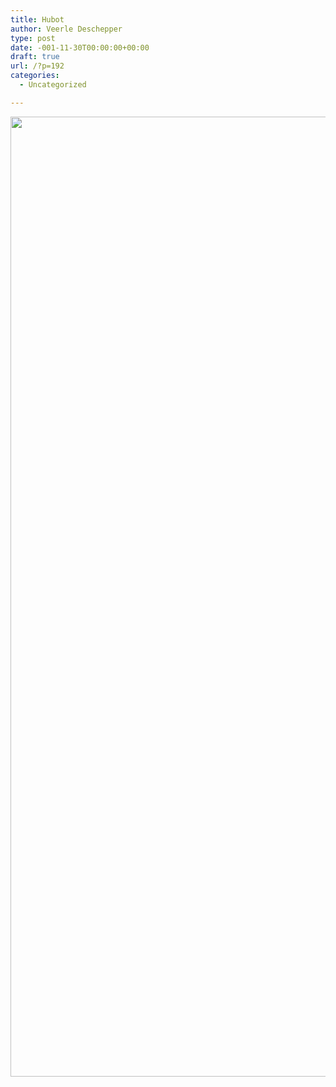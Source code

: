 ```yaml
---
title: Hubot
author: Veerle Deschepper
type: post
date: -001-11-30T00:00:00+00:00
draft: true
url: /?p=192
categories:
  - Uncategorized

---
```

<img class='alignnone size-full wp-image-191' src='https://i2.wp.com/gompje.be/wp-content/uploads/2018/01/image_538336819465325.jpg?resize=2048%2C1536&#038;ssl=1' width='2048' height='1536' data-recalc-dims="1" />